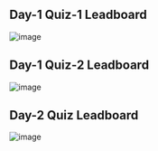 ## Day-1 Quiz-1 Leadboard

![image](https://github.com/user-attachments/assets/06368b38-3b59-463b-851a-9ec730cfa0c8)

## Day-1 Quiz-2 Leadboard

![image](https://github.com/user-attachments/assets/977d2f60-9191-4168-8459-590998da0faf)

## Day-2 Quiz Leadboard

![image](https://github.com/user-attachments/assets/c0c9662b-5826-464f-a1af-6b6f8c2703e5)

